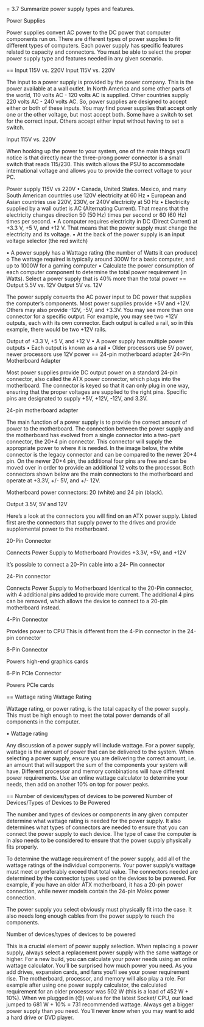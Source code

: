 = 3.7 Summarize power supply types and features.


Power Supplies

Power supplies convert AC power to the DC power that computer components run on.
There are different types of power supplies to fit different types of computers.
Each power supply has specific features related to capacity and connectors. You
must be able to select the proper power supply type and features needed in any
given scenario.


== Input 115V vs. 220V Input 115V vs. 220V

The input to a power supply is provided by the power company. This is the power
available at a wall outlet. In North America and some other parts of the world,
110 volts AC - 120 volts AC is supplied. Other countries supply 220 volts AC -
240 volts AC. So, power supplies are designed to accept either or both of these
inputs. You may find power supplies that accept only one or the other voltage,
but most accept both. Some have a switch to set for the correct input. Others
accept either input without having to set a switch.

Input 115V vs. 220V

When hooking up the power to your system, one of the main things you’ll notice
is that directly near the three-prong power connector is a small switch that
reads 115/230. This switch allows the PSU to accommodate international voltage
and allows you to provide the correct voltage to your PC.

Power supply 115V vs 220V • Canada, United States. Mexico, and many South
American countries use 120V electricity at 60 Hz • European and Asian countries
use 220V, 230V, or 240V electricity at 50 Hz • Electricity supplied by a wall
outlet is AC (Alternating Current).  That means that the electricity changes
direction 50 (50 Hz) times per second or 60 (60 Hz) times per second.  • A
computer requires electricity in DC (Direct Current) at +3.3 V, +5 V, and +12 V.
That means that the power supply must change the electricity and its voltage.  •
At the back of the power supply is an input voltage selector (the red switch) 
 
• A power supply has a Wattage rating (the number of Watts it can produce) o The
wattage required is typically around 300W for a basic computer, and up to 1000W
for a gaming computer • Calculate the power consumption of each computer
  component to determine the total power requirement (in Watts).  Select a power
  supply that is 40% more than the total power == Output 5.5V vs. 12V Output 5V
  vs. 12V

The power supply converts the AC power input to DC power that supplies the
computer’s components. Most power supplies provide +5V and +12V. Others may also
provide -12V, -5V, and +3.3V. You may see more than one connector for a specific
output. For example, you may see two +12V outputs, each with its own connector.
Each output is called a rail, so in this example, there would be two +12V rails.

Output of +3.3 V, +5 V, and +12 V • A power supply has multiple power outputs •
Each output is known as a rail • Older processors use 5V power, newer processors
use 12V power == 24-pin motherboard adapter 24-Pin Motherboard Adapter

Most power supplies provide DC output power on a standard 24-pin connector, also
called the ATX power connector, which plugs into the motherboard. The connector
is keyed so that it can only plug in one way, ensuring that the proper voltages
are supplied to the right pins. Specific pins are designated to supply +5V,
+12V, -12V, and 3.3V.

24-pin motherboard adapter

The main function of a power supply is to provide the correct amount of power to
the motherboard. The connection between the power supply and the motherboard has
evolved from a single connector into a two-part connector, the 20+4 pin
connector. This connector will supply the appropriate power to where it is
needed. In the image below, the white connector is the legacy connector and can
be compared to the newer 20+4 pin. On the newer 20+4 pin, the additional four
pins are free and can be moved over in order to provide an additional 12 volts
to the processor. Both connectors shown below are the main connectors to the
motherboard and operate at +3.3V, +/- 5V, and +/- 12V.

Motherboard power connectors: 20 (white) and 24 pin (black).

Output 3.5V, 5V and 12V

Here’s a look at the connectors you will find on an ATX power supply. Listed
first are the connectors that supply power to the drives and provide
supplemental power to the motherboard.

20-Pin Connector 
 
Connects Power Supply to Motherboard Provides +3.3V, +5V, and +12V 
 
 
 
 
It’s possible to connect a 20-Pin cable into a 24- Pin connector 
 
 
24-Pin connector 
 
Connects Power Supply to Motherboard Identical to the 20-Pin connector, with 4
additional pins added to provide more current.  The additional 4 pins can be
removed, which allows the device to connect to a 20-pin motherboard instead. 
 
 4-Pin Connector 
 
Provides power to CPU This is different from the 4-Pin connector in the 24-pin
connector 
 
 
 
 
8-Pin Connector 
 
Powers high-end graphics cards 
 
 
 
6-Pin PCIe Connector 
 
Powers PCIe cards 
 
 
 
== Wattage rating Wattage Rating

Wattage rating, or power rating, is the total capacity of the power supply. This
must be high enough to meet the total power demands of all components in the
computer.

• Wattage rating

Any discussion of a power supply will include wattage. For a power supply,
wattage is the amount of power that can be delivered to the system. When
selecting a power supply, ensure you are delivering the correct amount, i.e. an
amount that will support the sum of the components your system will have.
Different processor and memory combinations will have different power
requirements. Use an online wattage calculator to determine your needs, then add
on another 10% on top for power peaks.


== Number of devices/types of devices to be powered Number of Devices/Types of
Devices to Be Powered

The number and types of devices or components in any given computer determine
what wattage rating is needed for the power supply. It also determines what
types of connectors are needed to ensure that you can connect the power supply
to each device. The type of case the computer is in also needs to be considered
to ensure that the power supply physically fits properly.

To determine the wattage requirement of the power supply, add all of the wattage
ratings of the individual components. Your power supply’s wattage must meet or
preferably exceed that total value. The connectors needed are determined by the
connector types used on the devices to be powered. For example, if you have an
older ATX motherboard, it has a 20-pin power connection, while newer models
contain the 24-pin Molex power connection.

The power supply you select obviously must physically fit into the case. It also
needs long enough cables from the power supply to reach the components.

Number of devices/types of devices to be powered

This is a crucial element of power supply selection. When replacing a power
supply, always select a replacement power supply with the same wattage or
higher. For a new build, you can calculate your power needs using an online
wattage calculator. You’ll be surprised how much power you need. As you add
drives, expansion cards, and fans you’ll see your power requirement rise. The
motherboard, processor, and memory will also play a role. For example after
using one power supply calculator, the calculated requirement for an older
processor was 502 W (this is a load of 452 W + 10%). When we plugged in (😊)
values for the latest Socket/ CPU, our load jumped to 681 W + 10% = 731
recommended wattage. Always get a bigger power supply than you need.  You’ll
never know when you may want to add a hard drive or DVD player.
